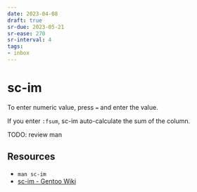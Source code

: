 ```yaml
---
date: 2023-04-08
draft: true
sr-due: 2023-05-21
sr-ease: 270
sr-interval: 4
tags:
- inbox
---
```


# sc-im

To enter numeric value, press `=` and enter the value.

If you enter `:fsum`, sc-im auto-calculate the sum of the column.

TODO: review man

## Resources

- `man sc-im`
- [sc-im - Gentoo Wiki](https://wiki.gentoo.org/wiki/Sc-im)